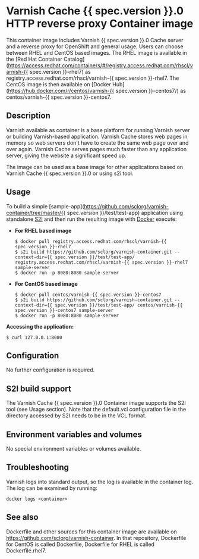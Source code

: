 Varnish Cache {{ spec.version }}.0 HTTP reverse proxy Container image
=====================================================

This container image includes Varnish {{ spec.version }}.0 Cache server and a reverse proxy for OpenShift and general usage.
Users can choose between RHEL and CentOS based images.
The RHEL image is available in the [Red Hat Container Catalog](https://access.redhat.com/containers/#/registry.access.redhat.com/rhscl/varnish-{{ spec.version }}-rhel7)
as registry.access.redhat.com/rhscl/varnish-{{ spec.version }}-rhel7.
The CentOS image is then available on [Docker Hub](https://hub.docker.com/r/centos/varnish-{{ spec.version }}-centos7/)
as centos/varnish-{{ spec.version }}-centos7.


Description
-----------

Varnish available as container is a base platform for
running Varnish server or building Varnish-based application. 
Varnish Cache stores web pages in memory so web servers don't have to create 
the same web page over and over again. Varnish Cache serves pages much faster 
than any application server, giving the website a significant speed up.

The image can be used as a base image for other applications based on Varnish Cache {{ spec.version }}.0 or using s2i tool.


Usage
-----

To build a simple [sample-app](https://github.com/sclorg/varnish-container/tree/master/{{ spec.version }}/test/test-app) application
using standalone [S2I](https://github.com/openshift/source-to-image) and then run the
resulting image with [Docker](http://docker.io) execute:

*  **For RHEL based image**
    ```
    $ docker pull registry.access.redhat.com/rhscl/varnish-{{ spec.version }}-rhel7
    $ s2i build https://github.com/sclorg/varnish-container.git --context-dir={{ spec.version }}/test/test-app/ registry.access.redhat.com/rhscl/varnish-{{ spec.version }}-rhel7 sample-server
    $ docker run -p 8080:8080 sample-server
    ```

*  **For CentOS based image**
    ```
    $ docker pull centos/varnish-{{ spec.version }}-centos7
    $ s2i build https://github.com/sclorg/varnish-container.git --context-dir={{ spec.version }}/test/test-app/ centos/varnish-{{ spec.version }}-centos7 sample-server
    $ docker run -p 8080:8080 sample-server
    ```

**Accessing the application:**
```
$ curl 127.0.0.1:8080
```


Configuration
-------------
No further configuration is required.


S2I build support
-------------
The Varnish Cache {{ spec.version }}.0 Container image supports the S2I tool (see Usage section).
Note that the default.vcl configuration file in the directory accessed by S2I needs 
to be in the VCL format.

Environment variables and volumes
-------------
No special environment variables or volumes available.

Troubleshooting
---------------
Varnish logs into standard output, so the log is available in the container log. The log can be examined by running:

    docker logs <container>


See also
--------
Dockerfile and other sources for this container image are available on
https://github.com/sclorg/varnish-container.
In that repository, Dockerfile for CentOS is called Dockerfile, Dockerfile
for RHEL is called Dockerfile.rhel7.
